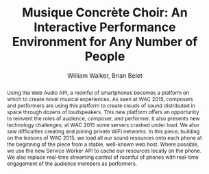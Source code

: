 --- 
  title: "Musique Concrète Choir: An Interactive Performance Environment for Any Number of People" 
  abstract: "Using the Web Audio API, a roomful of smartphones becomes a platform on which to create novel musical experiences. As seen at WAC 2015, composers and performers are using this platform to create clouds of sound distributed in space through dozens of loudspeakers. This new platform offers an opportunity to reinvent the roles of audience, composer, and performer. It also presents new technology challenges; at WAC 2015 some servers crashed under load. We also saw difficulties creating and joining private WiFi networks. In this piece, building on the lessons of WAC 2015, we load all our sound resources onto each phone at the beginning of the piece from a stable, well-known web host. Where possible, we use the new Service Worker API to cache our resources locally on the phone. We also replace real-time streaming control of roomful of phones with real-time engagement of the audience members as performers." 
  address: "Atlanta, Georgia" 
  author: "William Walker, Brian Belet" 
  booktitle: "Proceedings of the International Web Audio Conference" 
  editor: "Jason Freeman, Alexander Lerch, Matthew Paradis" 
  month: "Proceedings of the International Web Audio Conference"
  pages: "1--5" 
  publisher: "Georgia Tech" 
  series: "WAC '16"
  type: "Paper"  
  year: "2016" 
  id: "2016_40" 
  tags: year2016
  media: https://smartech.gatech.edu/bitstream/handle/1853/54583/musique_videostream.html?sequence=8&isAllowed=y 
  pdflink: /_data/papers/pdf/2016/2016_40.pdf
  ISSN: 2663-5844
---